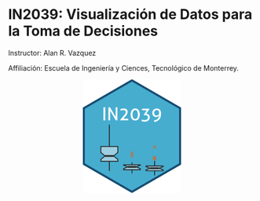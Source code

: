 # IN2039: Visualización de Datos para la Toma de Decisiones

Instructor: Alan R. Vazquez

Affiliación: Escuela de Ingeniería y Ciences, Tecnológico de Monterrey.

<p align="center">
  <img src="https://github.com/alanrvazquez/TEC-IN2039/blob/main/IN2039_logo.png?raw=true" width="200">
</p>
